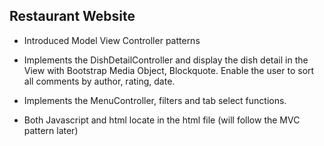 ## Restaurant Website

* Introduced Model View Controller patterns

* Implements the DishDetailController and display the dish detail in the View with Bootstrap Media Object, Blockquote. Enable the user to sort all comments by author, rating, date.

* Implements the MenuController, filters and tab select functions.

* Both Javascript and html locate in the html file (will follow the MVC pattern later)
 
